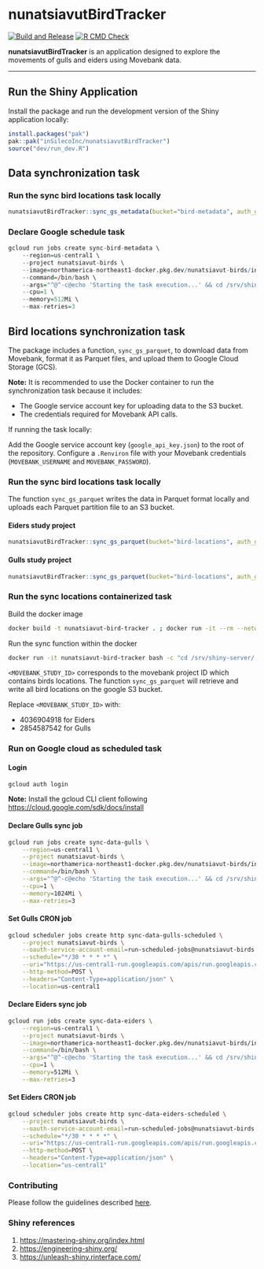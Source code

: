 # nunatsiavutBirdTracker
[![Build and Release](https://github.com/inSilecoInc/nunatsiavutBirdTracker/actions/workflows/build-docker-container.yaml/badge.svg)](https://github.com/inSilecoInc/nunatsiavutBirdTracker/actions/workflows/build-docker-container.yaml)
[![R CMD Check](https://github.com/inSilecoInc/nunatsiavutBirdTracker/actions/workflows/R-CMD-check.yaml/badge.svg)](https://github.com/inSilecoInc/nunatsiavutBirdTracker/actions/workflows/R-CMD-check.yaml)

**nunatsiavutBirdTracker** is an application designed to explore the movements of gulls and eiders using Movebank data.

---

## Run the Shiny Application

Install the package and run the development version of the Shiny application locally:

```r
install.packages("pak")
pak::pak("inSilecoInc/nunatsiavutBirdTracker")
source("dev/run_dev.R")
```

## Data synchronization task

### Run the sync bird locations task locally

```r
nunatsiavutBirdTracker::sync_gs_metadata(bucket="bird-metadata", auth_gcs_file_path="google_api_key.json")
```

### Declare Google schedule task

```r
gcloud run jobs create sync-bird-metadata \
    --region=us-central1 \
    --project nunatsiavut-birds \
    --image=northamerica-northeast1-docker.pkg.dev/nunatsiavut-birds/insileco/nunatsiavut-bird-tracker:latest \
    --command=/bin/bash \
    --args="^@^-c@echo 'Starting the task execution...' && cd /srv/shiny-server && Rscript -e \"print('R script is starting'); nunatsiavutBirdTracker::sync_gs_metadata(bucket='bird-metadata', auth_gcs_file_path='google_api_key.json'); print('R script completed')\" && echo 'Task execution completed successfully.'" \
    --cpu=1 \
    --memory=512Mi \
    --max-retries=3
```

## Bird locations synchronization task

The package includes a function, `sync_gs_parquet`, to download data from Movebank, format it as Parquet files, and upload them to Google Cloud Storage (GCS).

**Note:** It is recommended to use the Docker container to run the synchronization task because it includes:

- The Google service account key for uploading data to the S3 bucket.
- The credentials required for Movebank API calls.

If running the task locally:

Add the Google service account key (`google_api_key.json`) to the root of the repository.
Configure a `.Renviron` file with your Movebank credentials (`MOVEBANK_USERNAME` and `MOVEBANK_PASSWORD`).

### Run the sync bird locations task locally

 The function `sync_gs_parquet` writes the data in Parquet format locally and uploads each Parquet partition file to an S3 bucket.

#### Eiders study project

```r
nunatsiavutBirdTracker::sync_gs_parquet(bucket="bird-locations", auth_gcs_file_path="google_api_key.json", study_id = 4036904918)
```

#### Gulls study project

```r
nunatsiavutBirdTracker::sync_gs_parquet(bucket="bird-locations", auth_gcs_file_path="google_api_key.json", study_id = 2854587542)
```

### Run the sync locations containerized task

Build the docker image

```sh
docker build -t nunatsiavut-bird-tracker . ; docker run -it --rm --network host nunatsiavut-bird-tracker
```

Run the sync function within the docker

```sh
docker run -it nunatsiavut-bird-tracker bash -c "cd /srv/shiny-server/ && Rscript -e 'nunatsiavutBirdTracker::sync_gs_parquet(bucket='bird-locations', auth_gcs_file_path='google_api_key.json', study_id = <MOVEBANK_STUDY_ID> )'"
```

`<MOVEBANK_STUDY_ID>` corresponds to the movebank project ID which contains birds locations. The function `sync_gs_parquet` will retrieve and write all bird locations on the google S3 bucket.

Replace `<MOVEBANK_STUDY_ID>` with:

- 4036904918 for Eiders
- 2854587542 for Gulls


### Run on Google cloud as scheduled task 

#### Login

```sh
gcloud auth login
```

**Note:** Install the gcloud CLI client following https://cloud.google.com/sdk/docs/install

#### Declare Gulls sync job

```sh
gcloud run jobs create sync-data-gulls \
    --region=us-central1 \
    --project nunatsiavut-birds \
    --image=northamerica-northeast1-docker.pkg.dev/nunatsiavut-birds/insileco/nunatsiavut-bird-tracker:latest \
    --command=/bin/bash \
    --args="^@^-c@echo 'Starting the task execution...' && cd /srv/shiny-server && Rscript -e \"print('R script is starting'); nunatsiavutBirdTracker::sync_gs_parquet(bucket='bird-locations', auth_gcs_file_path='google_api_key.json', study_id=2854587542); print('R script completed')\" && echo 'Task execution completed successfully.'" \
    --cpu=1 \
    --memory=1024Mi \
    --max-retries=3
```

#### Set Gulls CRON job

```sh
gcloud scheduler jobs create http sync-data-gulls-scheduled \
    --project nunatsiavut-birds \
    --oauth-service-account-email=run-scheduled-jobs@nunatsiavut-birds.iam.gserviceaccount.com \
    --schedule="*/30 * * * *" \
    --uri="https://us-central1-run.googleapis.com/apis/run.googleapis.com/v1/namespaces/nunatsiavut-birds/jobs/sync-data-gulls:run" \
    --http-method=POST \
    --headers="Content-Type=application/json" \
    --location=us-central1
```

#### Declare Eiders sync job

```sh
gcloud run jobs create sync-data-eiders \
    --region=us-central1 \
    --project nunatsiavut-birds \
    --image=northamerica-northeast1-docker.pkg.dev/nunatsiavut-birds/insileco/nunatsiavut-bird-tracker:latest \
    --command=/bin/bash \
    --args="^@^-c@echo 'Starting the task execution...' && cd /srv/shiny-server && Rscript -e \"print('R script is starting'); nunatsiavutBirdTracker::sync_gs_parquet(bucket='bird-locations', auth_gcs_file_path='google_api_key.json', study_id=4036904918); print('R script completed')\" && echo 'Task execution completed successfully.'" \
    --cpu=1 \
    --memory=512Mi \
    --max-retries=3
```

#### Set Eiders CRON job

```sh
gcloud scheduler jobs create http sync-data-eiders-scheduled \
    --project nunatsiavut-birds \
    --oauth-service-account-email=run-scheduled-jobs@nunatsiavut-birds.iam.gserviceaccount.com \
    --schedule="*/30 * * * *" \
    --uri="https://us-central1-run.googleapis.com/apis/run.googleapis.com/v1/namespaces/nunatsiavut-birds/jobs/sync-data-eiders:run" \
    --http-method=POST \
    --headers="Content-Type=application/json" \
    --location="us-central1"
```

### Contributing

Please follow the guidelines described [here](https://github.com/inSilecoInc/iseShinyTemplate?tab=readme-ov-file#code-convention).


### Shiny references

1. https://mastering-shiny.org/index.html
2. https://engineering-shiny.org/
3. https://unleash-shiny.rinterface.com/


